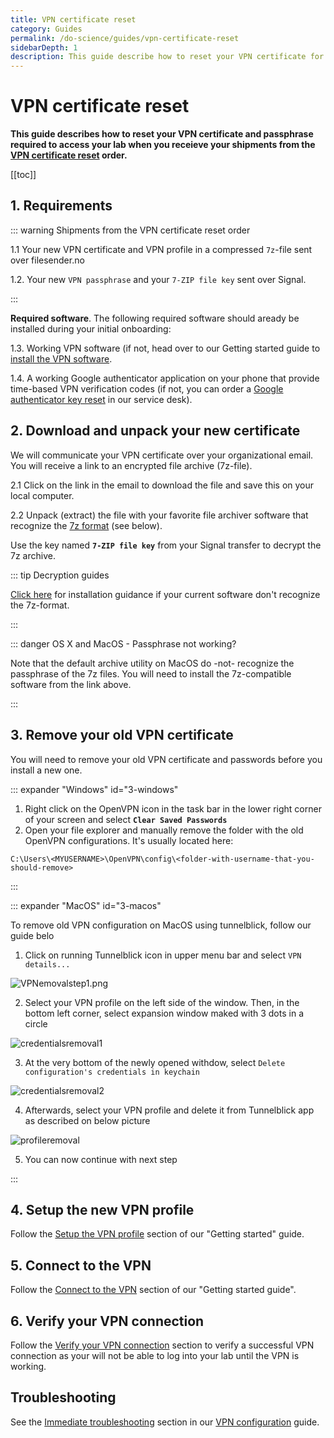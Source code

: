 ```yaml
---
title: VPN certificate reset
category: Guides
permalink: /do-science/guides/vpn-certificate-reset
sidebarDepth: 1
description: This guide describe how to reset your VPN certificate for HUNT Cloud.
---
```


# VPN certificate reset

**This guide describes how to reset your VPN certificate and passphrase required to access your lab when you receieve your shipments from the [VPN certificate reset](/do-science/service-desk/#vpn-certificate-reset) order.**

[[toc]]

## 1. Requirements

::: warning Shipments from the VPN certificate reset order 

1.1 Your new VPN certificate and VPN profile in a compressed `7z`-file sent over filesender.no

1.2. Your new `VPN passphrase` and your `7-ZIP file key` sent over Signal.

:::

**Required software**. The following required software should aready be installed during your initial onboarding: 

1.3. Working VPN software (if not, head over to our Getting started guide to [install the VPN software](/do-science/getting-started/configure-vpn/#_2-1-install-the-vpn-software).

1.4. A working Google authenticator application on your phone that provide time-based VPN verification codes (if not, you can order a [Google authenticator key reset](/do-science/service-desk/#google-authenticator-key-reset) in our service desk).

## 2. Download and unpack your new certificate

We will communicate your VPN certificate over your organizational email. You will receive a link to an encrypted file archive (7z-file).

2.1 Click on the link in the email to download the file and save this on your local computer.

2.2 Unpack (extract) the file with your favorite file archiver software that recognize the [7z format](/do-science/tools/transfer/7z/) (see below).

Use the key named **`7-ZIP file key`** from your Signal transfer to decrypt the 7z archive.

::: tip Decryption guides

[Click here](/do-science/tools/transfer/7z/#install-7z-on-your-local-computer) for installation guidance if your current software don't recognize the 7z-format.

:::

::: danger OS X and MacOS - Passphrase not working?

Note that the default archive utility on MacOS do -not- recognize the passphrase of the 7z files. You will need to install the 7z-compatible software from the link above.

:::


## 3. Remove your old VPN certificate

You will need to remove your old VPN certificate and passwords before you install a new one. 

::: expander "Windows" id="3-windows"

1. Right click on the OpenVPN icon in the task bar in the lower right corner of your screen and select **`Clear Saved Passwords`** 
2. Open your file explorer and manually remove the folder with the old OpenVPN configurations. It's usually located here: 

```
C:\Users\<MYUSERNAME>\OpenVPN\config\<folder-with-username-that-you-should-remove>
```

:::

::: expander "MacOS" id="3-macos"

To remove old VPN configuration on MacOS using tunnelblick, follow our guide belo

1. Click on running Tunnelblick icon in upper menu bar and select `VPN details...`

![VPNemovalstep1.png](./images/VPNemovalstep1.png)

2. Select your VPN profile on the left side of the window. Then, in the bottom left corner, select expansion window maked with 3 dots in a circle

![credentialsremoval1](./images/credentialsremovalpart1.png)

3. At the very bottom of the newly opened withdow, select `Delete configuration's credentials in keychain`

![credentialsremoval2](./images/configremovalpart2.png)

4. Afterwards, select your VPN profile and delete it from Tunnelblick app as described on below picture

![profileremoval](./images/Configurations.png)

5. You can now continue with next step


:::

## 4. Setup the new VPN profile

Follow the [Setup the VPN profile](/do-science/getting-started/configure-vpn/#_2-2-setup-the-vpn-profile) section of our "Getting started" guide. 

## 5. Connect to the VPN

Follow the [Connect to the VPN](/do-science/getting-started/configure-vpn/#_2-3-connect-to-the-vpn) section of our "Getting started guide". 

## 6. Verify your VPN connection

Follow the [Verify your VPN connection](/do-science/getting-started/configure-vpn/#_2-4-verify-your-vpn-connection) section to verify a successful VPN connection as your will not be able to log into your lab until the VPN is working.

## Troubleshooting

See the [Immediate troubleshooting](/do-science/getting-started/configure-vpn/#immediate-troubleshooting) section in our [VPN configuration](/do-science/getting-started/configure-vpn/#_2-1-install-the-vpn-software) guide. 


